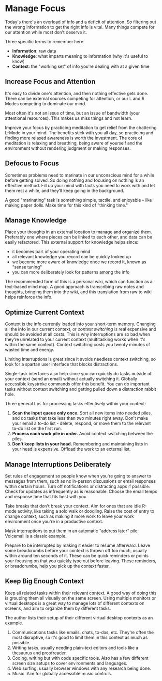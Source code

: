# Manage Focus

Today's there's an overload of info and a deficit of attention. So filtering out the wrong information to get the right info is vital. Many things compete for our attention while most don't deserve it.

Three specific terms to remember here:

* **Information**: raw data
* **Knowledge**: what imparts meaning to information (why it's useful to know)
* **Context**: the "working set" of info you're dealing with at a given time

## Increase Focus and Attention

It's easy to divide one's attention, and then nothing effective gets done. There can be external sources competing for attention, or our L and R Modes competing to dominate our mind.

Most often it's not an issue of time, but an issue of bandwidth (your attentional resources). This makes us miss things and not learn.

Improve your focus by practicing meditation to get relief from the chattering L-Mode in your mind. The benefits stick with you all day, so practicing and finding more relaxed awareness is worth the investment. The core of meditation is relaxing and breathing, being aware of yourself and the environment without rendering judgment or making responses.

## Defocus to Focus

Sometimes problems need to marinate in our unconscious mind for a while before getting solved. So doing nothing and focusing on nothing is an effective method. Fill up your mind with facts you need to work with and let them rest a while, and they'll keep going in the background.

A good "marinating" task is something simple, tactile, and enjoyable - like making paper dolls. Make time for this kind of "thinking time."

## Manage Knowledge

Place your thoughts in an external location to manage and organize them. Preferably one where pieces can be linked to each other, and data can be easily refactored. This external support for knowledge helps since:

* it becomes part of your operating mind
* all relevant knowledge you record can be quickly looked up
* we become more aware of knowledge once we record it, known as "sense tuning"
* you can more deliberately look for patterns among the info

The recommended form of this is a personal wiki, which can function as a text-based mind map. A good approach is transcribing raw notes and thoughts, bringing them into the wiki, and this translation from raw to wiki helps reinforce the info.

## Optimize Current Context

Context is the info currently loaded into your short-term memory. Changing all the info in our current context, or _context switching_ is real expensive and should be avoided at all costs. This is why interruptions are so bad when they're unrelated to your current context (multitasking works when it's within the same context). Context switching costs you twenty minutes of wasted time and energy.

Limiting interruptions is great since it avoids needless context switching, so look for a spartan user interface that blocks distractions.

Single-task interfaces also help since you can quickly do tasks outside of your context (send an email) without actually switching it. Globally accessible keystroke commands offer this benefit. You can do important tasks without context switching and getting pulled down a distraction rabbit hole.

Three general tips for processing tasks effectively within your context:

1. **Scan the input queue only once.** Sort all new items into needed piles, and do tasks that take less than two minutes right away. Don't make your email a to-do list - delete, respond, or move them to the relevant to-do list on the first run.
2. **Process each work pile in order.** Avoid context switching between the piles.
3. **Don't keep lists in your head.** Remembering and maintaining lists in your head is expensive. Offload the work to an external list.

## Manage Interruptions Deliberately

Set rules of engagement so people know when you're going to answer to messages from them, such as no in-person discussions or email responses within certain hours. Turn off notifications or distracting apps if possible. Check for updates as infrequently as is reasonable. Choose the email tempo and response time that fits best with you.

Take breaks that don't break your context. Aim for ones that are idle R-mode activity, like taking a solo walk or doodling. Raise the cost of entry to change context, such as making it more work to leave your work environment once you're in a productive context.

Mask interruptions to put them in an automatic "address later" pile. Voicemail is a classic example.

Prepare to be interrupted by making it easier to resume afterward. Leave some breadcrumbs before your context is thrown off too much, usually within around ten seconds of it. These can be quick reminders or points your focusing on that you quickly type out before leaving. These reminders, or breadcrumbs, help you pick up the context faster.

## Keep Big Enough Context

Keep all related tasks within their relevant context. A good way of doing this is grouping them all visually on the same screen. Using multiple monitors or virtual desktops is a great way to manage lots of different contexts on screens, and aim to organize them by different tasks.

The author lists their setup of their different virtual desktop contexts as an example.

1. Communications tasks like emails, chats, to-dos, etc. They're often the most disruptive, so it's good to limit them in this context as much as possible.
2. Writing tasks, usually needing plain-text editors and tools like a thesaurus and proofreader.
3. Coding, writing but with code specific tools. Also has a few different screen size setups to cover environments and languages.
4. Web surfing, usually browser windows with any research being done.
5. Music. Aim for globally accessible music controls.
